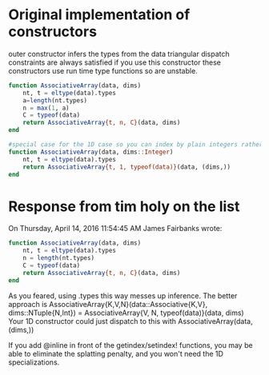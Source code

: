 # Original implementation of constructors
outer constructor infers the types from the data
triangular dispatch constraints are always satisfied if you use this constructor
these constructors use run time type functions so are unstable.
``` julia
function AssociativeArray(data, dims)
    nt, t = eltype(data).types
    a=length(nt.types)
    n = max(1, a)
    C = typeof(data)
    return AssociativeArray{t, n, C}(data, dims)
end

#special case for the 1D case so you can index by plain integers rather than (Int,)
function AssociativeArray(data, dims::Integer)
    nt, t = eltype(data).types
    return AssociativeArray{t, 1, typeof(data)}(data, (dims,))
end
```

# Response from tim holy on the list
On Thursday, April 14, 2016 11:54:45 AM James Fairbanks wrote:
```julia
function AssociativeArray(data, dims)
    nt, t = eltype(data).types
    n = length(nt.types)
    C = typeof(data)
    return AssociativeArray{t, n, C}(data, dims)
end
```
As you feared, using .types this way messes up inference. The better approach
is
AssociativeArray{K,V,N}(data::Associative{K,V}, dims::NTuple{N,Int}) =
AssociativeArray{V, N, typeof(data)}(data, dims)
 Your 1D constructor could just dispatch to this with AssociativeArray(data,
(dims,))

If you add @inline in front of the getindex/setindex! functions, you may be
able to eliminate the splatting penalty, and you won't need the 1D
specializations.

